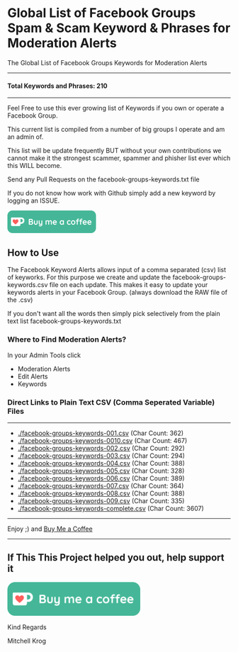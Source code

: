 # Global List of Facebook Groups Spam & Scam Keyword & Phrases for Moderation Alerts

The Global List of Facebook Groups Keywords for Moderation Alerts

_______________
#### Total Keywords and Phrases: 210
____________________

Feel Free to use this ever growing list of Keywords if you own or operate a Facebook Group.

This current list is compiled from a number of big groups I operate and am an admin of.

This list will be update frequently BUT without your own contributions we cannot make it the strongest scammer, spammer and phisher list ever which this WILL become.

Send any Pull Requests on the facebook-groups-keywords.txt file

If you do not know how work with Github simply add a new keyword by logging an ISSUE.

[<img src="https://github.com/mitchellkrogza/nginx-ultimate-bad-bot-blocker/blob/master/.assets/kofi4.png" alt="Buy me COFFEE" width="200"/>](https://www.buymeacoffee.com/mitchellkrog)

## How to Use

The Facebook Keyword Alerts allows input of a comma separated (csv) list of keyworks. For this purpose we create and update the facebook-groups-keywords.csv file on each update. This makes it easy to update your keywords alerts in your Facebook Group. (always download the RAW file of the .csv)

If you don't want all the words then simply pick selectively from the plain text list facebook-groups-keywords.txt

### Where to Find Moderation Alerts?

In your Admin Tools click 
- Moderation Alerts
- Edit Alerts
- Keywords

### Direct Links to Plain Text CSV (Comma Seperated Variable) Files

---------------

* [./facebook-groups-keywords-001.csv](https://raw.githubusercontent.com/mitchellkrogza/Global-List-Facebook-Groups-Keyword-Moderation-Alerts/main/./facebook-groups-keywords-001.csv) (Char Count: 362)
* [./facebook-groups-keywords-0010.csv](https://raw.githubusercontent.com/mitchellkrogza/Global-List-Facebook-Groups-Keyword-Moderation-Alerts/main/./facebook-groups-keywords-0010.csv) (Char Count: 467)
* [./facebook-groups-keywords-002.csv](https://raw.githubusercontent.com/mitchellkrogza/Global-List-Facebook-Groups-Keyword-Moderation-Alerts/main/./facebook-groups-keywords-002.csv) (Char Count: 292)
* [./facebook-groups-keywords-003.csv](https://raw.githubusercontent.com/mitchellkrogza/Global-List-Facebook-Groups-Keyword-Moderation-Alerts/main/./facebook-groups-keywords-003.csv) (Char Count: 294)
* [./facebook-groups-keywords-004.csv](https://raw.githubusercontent.com/mitchellkrogza/Global-List-Facebook-Groups-Keyword-Moderation-Alerts/main/./facebook-groups-keywords-004.csv) (Char Count: 388)
* [./facebook-groups-keywords-005.csv](https://raw.githubusercontent.com/mitchellkrogza/Global-List-Facebook-Groups-Keyword-Moderation-Alerts/main/./facebook-groups-keywords-005.csv) (Char Count: 328)
* [./facebook-groups-keywords-006.csv](https://raw.githubusercontent.com/mitchellkrogza/Global-List-Facebook-Groups-Keyword-Moderation-Alerts/main/./facebook-groups-keywords-006.csv) (Char Count: 389)
* [./facebook-groups-keywords-007.csv](https://raw.githubusercontent.com/mitchellkrogza/Global-List-Facebook-Groups-Keyword-Moderation-Alerts/main/./facebook-groups-keywords-007.csv) (Char Count: 364)
* [./facebook-groups-keywords-008.csv](https://raw.githubusercontent.com/mitchellkrogza/Global-List-Facebook-Groups-Keyword-Moderation-Alerts/main/./facebook-groups-keywords-008.csv) (Char Count: 388)
* [./facebook-groups-keywords-009.csv](https://raw.githubusercontent.com/mitchellkrogza/Global-List-Facebook-Groups-Keyword-Moderation-Alerts/main/./facebook-groups-keywords-009.csv) (Char Count: 335)
* [./facebook-groups-keywords-complete.csv](https://raw.githubusercontent.com/mitchellkrogza/Global-List-Facebook-Groups-Keyword-Moderation-Alerts/main/./facebook-groups-keywords-complete.csv) (Char Count: 3607)

--------------------

Enjoy ;) and [Buy Me a Coffee](https://www.buymeacoffee.com/mitchellkrog)

************************************************
## If This This Project helped you out, help support it 

[<img src="https://github.com/mitchellkrogza/nginx-ultimate-bad-bot-blocker/blob/master/.assets/kofi4.png" alt="Buy me COFFEE" width="300"/>](https://www.buymeacoffee.com/mitchellkrog)


Kind Regards

Mitchell Krog
